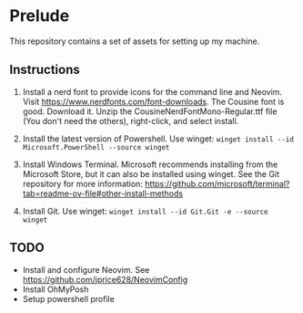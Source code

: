 # Prelude
This repository contains a set of assets for setting up my machine.

## Instructions
1. Install a nerd font to provide icons for the command line and Neovim. Visit
   https://www.nerdfonts.com/font-downloads. The Cousine font is good.
   Download it. Unzip the CousineNerdFontMono-Regular.ttf file (You don't need the
   others), right-click, and select install. 

2. Install the latest version of Powershell. Use winget: `winget install --id
   Microsoft.PowerShell --source winget`

3. Install Windows Terminal. Microsoft recommends installing from the Microsoft
   Store, but it can also be installed using winget. See the Git repository for
   more information:
   https://github.com/microsoft/terminal?tab=readme-ov-file#other-install-methods

4. Install Git. Use winget: `winget install --id Git.Git -e --source winget`

## TODO 
- Install and configure Neovim. See https://github.com/jprice628/NeovimConfig
- Install OhMyPosh
- Setup powershell profile
